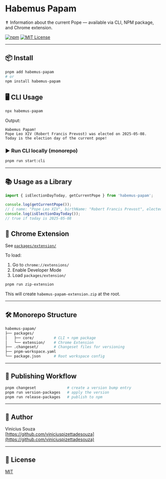 # Habemus Papam

✝️ Information about the current Pope — available via CLI, NPM package, and Chrome extension.

[![npm](https://img.shields.io/npm/v/habemus-papam?color=blue)](https://www.npmjs.com/package/habemus-papam)
[![MIT License](https://img.shields.io/badge/license-MIT-green)](https://github.com/viniciuspizettadesouza/habemus-papam/blob/main/LICENSE)

---

## 📦 Install

```bash
pnpm add habemus-papam
# or
npm install habemus-papam
```

## 🖥️ CLI Usage

```bash
npx habemus-papam
```

Output:
```
Habemus Papam!
Pope Leo XIV (Robert Francis Prevost) was elected on 2025-05-08.
Today is the election day of the current pope!
```

### ▶️ Run CLI locally (monorepo)

```bash
pnpm run start:cli
```

---

## 📚 Usage as a Library

```js
import { isElectionDayToday, getCurrentPope } from 'habemus-papam';

console.log(getCurrentPope());
// { name: "Pope Leo XIV", birthName: "Robert Francis Prevost", elected: "2025-05-08" }
console.log(isElectionDayToday());
// true if today is 2025-05-08
```

## 🧩 Chrome Extension

See [`packages/extension/`](packages/extension/)

To load:
1. Go to `chrome://extensions/`
2. Enable Developer Mode
3. Load `packages/extension/`

```bash
pnpm run zip-extension
```

This will create `habemus-papam-extension.zip` at the root.

---

## 🛠️ Monorepo Structure

```bash
habemus-papam/
├── packages/
│   ├── core/         # CLI + npm package
│   └── extension/    # Chrome Extension
├── .changeset/       # Changeset files for versioning
├── pnpm-workspace.yaml
└── package.json      # Root workspace config
```

---

## 🚀 Publishing Workflow

```bash
pnpm changeset              # create a version bump entry
pnpm run version-packages   # apply the version
pnpm run release-packages   # publish to npm
```

---

## 👤 Author

Vinicius Souza  
[https://github.com/viniciuspizettadesouza](https://github.com/viniciuspizettadesouza)

---

## 📄 License

[MIT](./license.md)
